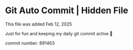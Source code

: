 # Git Auto Commit | Hidden File

This file was added Feb 12, 2025

Just for fun and keeping my daily git commit active 🤪

commit number: 891463
